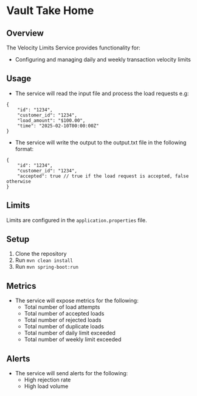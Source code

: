 # Vault Take Home

## Overview

The Velocity Limits Service provides functionality for:
- Configuring and managing daily and weekly transaction velocity limits

## Usage
- The service will read the input file and process the load requests e.g:
```
{
    "id": "1234",
    "customer_id": "1234",
    "load_amount": "$100.00",
    "time": "2025-02-10T00:00:00Z"
}
```
- The service will write the output to the output.txt file in the following format:
```
{
    "id": "1234",
    "customer_id": "1234",
    "accepted": true // true if the load request is accepted, false otherwise
}
```

## Limits
Limits are configured in the `application.properties` file.

## Setup
1. Clone the repository
2. Run `mvn clean install`
3. Run `mvn spring-boot:run`

## Metrics
- The service will expose metrics for the following:
    - Total number of load attempts
    - Total number of accepted loads
    - Total number of rejected loads
    - Total number of duplicate loads
    - Total number of daily limit exceeded
    - Total number of weekly limit exceeded


## Alerts
- The service will send alerts for the following:
    - High rejection rate
    - High load volume
